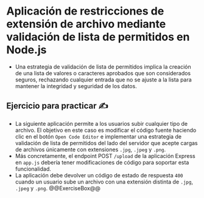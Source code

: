 # Aplicación de restricciones de extensión de archivo mediante validación de lista de permitidos en Node.js

* Una estrategia de validación de lista de permitidos implica la creación de una lista de valores o caracteres aprobados que son considerados seguros, rechazando cualquier entrada que no se ajuste a la lista para mantener la integridad y seguridad de los datos.

## Ejercicio para practicar :writing_hand:

* La siguiente aplicación permite a los usuarios subir cualquier tipo de archivo. El objetivo en este caso es modificar el código fuente haciendo clic en el botón `Open Code Editor` e implementar una estrategia de validación de lista de permitidos del lado del servidor que acepte cargas de archivos únicamente con extensiones `.jpg`, `.jpeg` y `.png`.
* Más concretamente, el endpoint POST `/upload` de la aplicación Express en `app.js` debería tener modificaciones de código para soportar esta funcionalidad.
* La aplicación debe devolver un código de estado de respuesta `400` cuando un usuario sube un archivo con una extensión distinta de `.jpg`, `.jpeg` y `.png`.
  @@ExerciseBox@@
